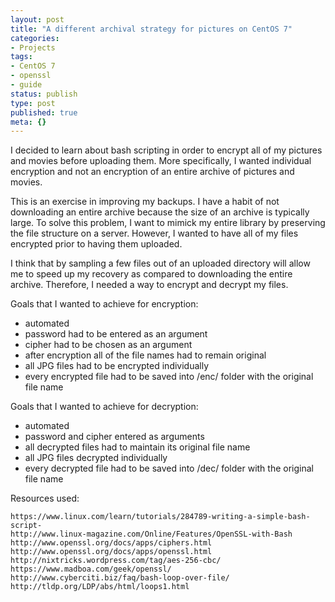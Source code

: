 ```yaml
---
layout: post
title: "A different archival strategy for pictures on CentOS 7"
categories:
- Projects
tags:
- CentOS 7
- openssl
- guide
status: publish
type: post
published: true
meta: {}
---
```


I decided to learn about bash scripting in order to encrypt all of my pictures and movies before uploading them. More specifically, I wanted individual encryption and not an encryption of an entire archive of pictures and movies.

This is an exercise in improving my backups. I have a habit of not downloading an entire archive because the size of an archive is typically large. To solve this problem, I want to mimick my entire library by preserving the file structure on a server. However, I wanted to have all of my files encrypted prior to having them uploaded.

I think that by sampling a few files out of an uploaded directory will allow me to speed up my recovery as compared to downloading the entire archive. Therefore, I needed a way to encrypt and decrypt my files.

Goals that I wanted to achieve for encryption:

- automated
- password had to be entered as an argument
- cipher had to be chosen as an argument
- after encryption all of the file names had to remain original
- all JPG files had to be encrypted individually
- every encrypted file had to be saved into /enc/ folder with the original file name

Goals that I wanted to achieve for decryption:

- automated
- password and cipher entered as arguments
- all decrypted files had to maintain its original file name
- all JPG files decrypted individually
- every decrypted file had to be saved into /dec/ folder with the original file name

Resources used:

	https://www.linux.com/learn/tutorials/284789-writing-a-simple-bash-script-
	http://www.linux-magazine.com/Online/Features/OpenSSL-with-Bash
	http://www.openssl.org/docs/apps/ciphers.html
	http://www.openssl.org/docs/apps/openssl.html
	http://nixtricks.wordpress.com/tag/aes-256-cbc/
	https://www.madboa.com/geek/openssl/
	http://www.cyberciti.biz/faq/bash-loop-over-file/
	http://tldp.org/LDP/abs/html/loops1.html

